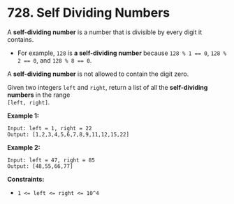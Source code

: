 # 728. Self Dividing Numbers

A **self-dividing number** is a number that is divisible by every digit it contains.

- For example, `128` is **a self-dividing number** because `128 % 1 == 0`, `128 % 2 == 0`,
and `128 % 8 == 0`.

A **self-dividing number** is not allowed to contain the digit zero.

Given two integers `left` and `right`, return a list of all the **self-dividing numbers** in the range  
`[left, right]`.

**Example 1:**

    Input: left = 1, right = 22
    Output: [1,2,3,4,5,6,7,8,9,11,12,15,22]

**Example 2:**

    Input: left = 47, right = 85
    Output: [48,55,66,77]

**Constraints:**

- `1 <= left <= right <= 10^4`
